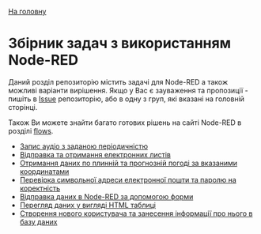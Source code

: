 [На головну](../README.md)

# Збірник задач з використанням Node-RED

Даний розділ репозиторію містить задачі для Node-RED а також можливі варіанти вирішення. Якщо у Вас є зауваження та пропозиції - пишіть в [Issue](https://github.com/pupenasan/NodeREDGuidUKR/issues) репозиторію, або в одну з груп, які вказані на головній сторінці.

Також Ви можете знайти багато готових рішень на сайті Node-RED  в розділі [flows](https://flows.nodered.org/search?type=flow).

- [Запис аудіо з заданою періодичністю](audiorecord.md)
- [Відправка та отримання електронних листів](email.md)
- [Отримання даних по плинній та прогнозній погоді за вказаними координатами](openweather.md)
- [Перевірка символьної адреси електронної пошти та паролю на коректність](refexpmail.md) 
- [Відправка даних в Node-RED за допомогою форми](htmlform.md)
- [Перегляд даних у вигляді HTML таблиці](htmltable.md)
- [Створення нового користувача та занесення інформації про нього в базу даних](createuser.md)
